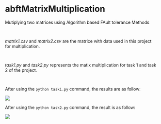 # abftMatrixMultiplication

<p>Mutiplying two matrices using Algorithm based FAult tolerance Methods</p>
<br>
<p>
<i>matrix1.csv</i> and <i>matrix2.csv</i> are the matrice with data used in this project for multiplication.
</p>
<br>
<p>
  <i>task1.py</i> and <i>task2.py</i> represents the matix multiplication for task 1 and task 2 of the project. 
</p>
<br>
<p>
After using the <code>python task1.py</code> command, the results are as follow:
</p>
<span><img src="https://github.com/vishalpalli/abftMatrixMultiplication/assets/153464283/77968453-312c-4c0f-a6bf-83d90a5c65a1"></span>
<br>
<p>
After using the <code>python task2.py</code> command, the result is as follow:
</p>
<img src="https://github.com/vishalpalli/abftMatrixMultiplication/assets/153464283/31a5609d-27f0-4e70-ae1d-84dd441ba8d4">

